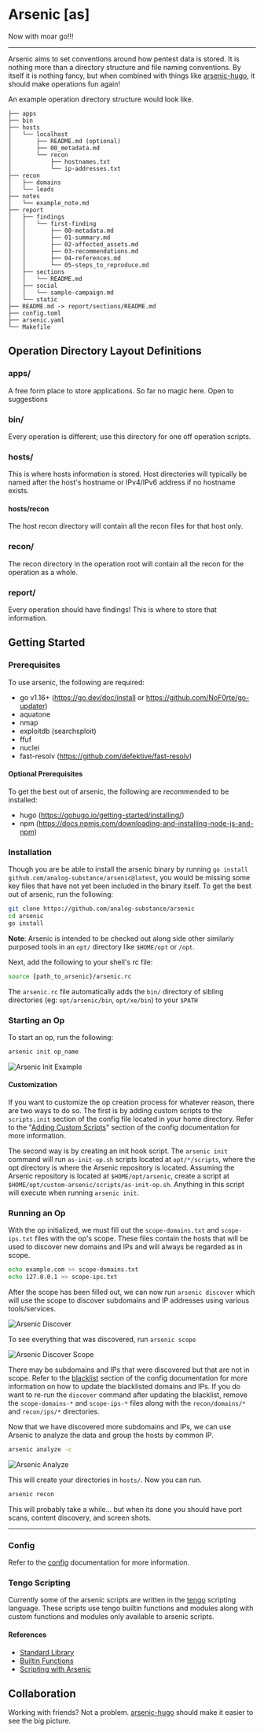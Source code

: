 # Arsenic [as]

Now with moar go!!!
*******

Arsenic aims to set conventions around how pentest data is stored. It is nothing more than a directory structure and file naming conventions. By itself it is nothing fancy, but when combined with things like [arsenic-hugo](https://github.com/analog-substance/arsenic-hugo), it should make operations fun again!

An example operation directory structure would look like.
```
├── apps
├── bin
├── hosts
│   └── localhost
│       ├── README.md (optional)
│       ├── 00_metadata.md
│       └── recon
│       	├── hostnames.txt
│       	└── ip-addresses.txt
├── recon
│   ├── domains
│   └── leads
├── notes
│   └── example_note.md
├── report
│   ├── findings
│   │   └── first-finding
│   │       ├── 00-metadata.md
│   │       ├── 01-summary.md
│   │       ├── 02-affected_assets.md
│   │       ├── 03-recommendations.md
│   │       ├── 04-references.md
│   │       └── 05-steps_to_reproduce.md
│   ├── sections
│   │   └── README.md
│   ├── social
│   │   └── sample-campaign.md
│   └── static
├── README.md -> report/sections/README.md
├── config.toml
├── arsenic.yaml
└── Makefile
```

## Operation Directory Layout Definitions

### apps/

A free form place to store applications. So far no magic here. Open to suggestions

### bin/

Every operation is different; use this directory for one off operation scripts.

### hosts/

This is where hosts information is stored. Host directories will typically be named after the host's hostname or IPv4/IPv6 address if no hostname exists.

#### hosts/recon

The host recon directory will contain all the recon files for that host only.

### recon/

The recon directory in the operation root will contain all the recon for the operation as a whole.

### report/

Every operation should have findings! This is where to store that information.

## Getting Started

### Prerequisites

To use arsenic, the following are required:
- go v1.16+ (https://go.dev/doc/install or https://github.com/NoF0rte/go-updater)
- aquatone
- nmap
- exploitdb (searchsploit)
- ffuf
- nuclei
- fast-resolv (https://github.com/defektive/fast-resolv)

#### Optional Prerequisites

To get the best out of arsenic, the following are recommended to be installed:
- hugo (https://gohugo.io/getting-started/installing/)
- npm (https://docs.npmjs.com/downloading-and-installing-node-js-and-npm)

### Installation

Though you are be able to install the arsenic binary by running `go install github.com/analog-substance/arsenic@latest`, you would be missing some key files that have not yet been included in the binary itself. To get the best out of arsenic, run the following:

```bash
git clone https://github.com/analog-substance/arsenic
cd arsenic
go install
```
**Note**: Arsenic is intended to be checked out along side other similarly purposed tools in an `opt/` directory like `$HOME/opt` or `/opt`.

Next, add the following to your shell's rc file:
```bash
source {path_to_arsenic}/arsenic.rc
```
The `arsenic.rc` file automatically adds the `bin/` directory of sibling directories (eg: `opt/arsenic/bin`, `opt/xe/bin`) to your `$PATH`

### Starting an Op

To start an op, run the following:

```bash
arsenic init op_name
```
![Arsenic Init Example](docs/examples/arsenic-init.gif)

#### Customization

If you want to customize the op creation process for whatever reason, there are two ways to do so. The first is by adding custom scripts to the `scripts.init` section of the config file located in your home directory. Refer to the "[Adding Custom Scripts](docs/config.md#adding-custom-scripts)" section of the config documentation for more information.

The second way is by creating an init hook script. The `arsenic init` command will run `as-init-op.sh` scripts located at `opt/*/scripts`, where the opt directory is where the Arsenic repository is located. Assuming the Arsenic repository is located at `$HOME/opt/arsenic`, create a script at `$HOME/opt/custom-arsenic/scripts/as-init-op.sh`. Anything in this script will execute when running `arsenic init`.

### Running an Op

With the op initialized, we must fill out the `scope-domains.txt` and `scope-ips.txt` files with the op's scope. These files contain the hosts that will be used to discover new domains and IPs and will always be regarded as in scope.

```bash
echo example.com >> scope-domains.txt
echo 127.0.0.1 >> scope-ips.txt
```

After the scope has been filled out, we can now run `arsenic discover` which will use the scope to discover subdomains and IP addresses using various tools/services.

![Arsenic Discover](docs/examples/arsenic-discover.gif)

To see everything that was discovered, run `arsenic scope`

![Arsenic Discover Scope](docs/examples/arsenic-discover-scope.gif)

There may be subdomains and IPs that were discovered but that are not in scope. Refer to the [blacklist](docs/config.md#blacklist) section of the config documentation for more information on how to update the blacklisted domains and IPs. If you do want to re-run the `discover` command after updating the blacklist, remove the `scope-domains-*` and `scope-ips-*` files along with the `recon/domains/*` and `recon/ips/*` directories.

Now that we have discovered more subdomains and IPs, we can use Arsenic to analyze the data and group the hosts by common IP.

```bash
arsenic analyze -c
```

![Arsenic Analyze](docs/examples/arsenic-analyze.gif)

This will create your directories in `hosts/`. Now you can run.

```bash
arsenic recon
```

This will probably take a while... but when its done you should have port scans, content discovery, and screen shots.

******

### Config

Refer to the [config](docs/config.md) documentation for more information.

### Tengo Scripting
Currently some of the arsenic scripts are written in the [tengo](https://github.com/d5/tengo) scripting language. These scripts use tengo builtin functions and modules along with custom functions and modules only available to arsenic scripts.

#### References
- [Standard Library](docs/tengo/stdlib.md)
- [Builtin Functions](docs/tengo/builtin.md)
- [Scripting with Arsenic](docs/tengo/scripting.md)

## Collaboration

Working with friends? Not a problem. [arsenic-hugo](https://github.com/analog-substance/arsenic-hugo) should make it easier to see the big picture.

<!-- ### Reviewing Hosts

```bash
export REVIEWER='defektive'

arsenic hosts -u
```
***** -->

